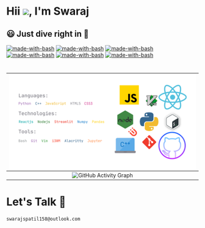 # Hii <img src="https://github.com/TheDudeThatCode/TheDudeThatCode/blob/master/Assets/Hi.gif" width="29px">, I'm Swaraj
## 😃 Just dive right in 🙌
[![made-with-bash](https://img.shields.io/badge/my--0e76a8.svg)](https://www.linkedin.com/in/swarajspatil/) [![made-with-bash](https://img.shields.io/badge/Linkedin-0e76a8.svg)](https://www.linkedin.com/in/swarajspatil/) [![made-with-bash](https://img.shields.io/badge/twitter-0e76a8.svg)](https://twitter.com/swarajsp_) [![made-with-bash](https://img.shields.io/badge/Leetcode-a06ab4.svg)](https://leetcode.com/swarajsp/) [![made-with-bash](https://img.shields.io/badge/-Github-333333.svg)](https://github.com/swarajspatil158) [![made-with-bash](https://img.shields.io/badge/Youtube-282828.svg)](https://www.youtube.com/channel/UCz2vH__ck9KSzw1iR2Qk-_Q)

<!-- ![tools&technologies](https://github.com/swarajspatil158/swarajspatil158/blob/main/space-monsters%20(1).gif?raw=true) -->

#
 <img src="https://github.com/swarajspatil158/swarajspatil158/blob/main/mytech.png">            | 
:-------------------------:|
 |![GitHub Activity Graph](https://activity-graph.herokuapp.com/graph?username=swarajspatil158) 


# Let's Talk :incoming_envelope:	
   `swarajspatil158@outlook.com`
